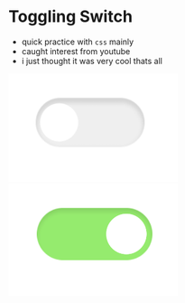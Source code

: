 # Toggling Switch

- quick practice with `css` mainly
- caught interest from youtube
- i just thought it was very cool thats all

<div>
  <img src="assets/1.png" alt="1" width="300px">
  <img src="assets/2.png" alt="1" width="300px">
</div>
